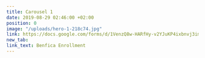```yaml
---
title: Carousel 1
date: 2019-08-29 02:46:00 +02:00
position: 0
image: "/uploads/hero-1-218c74.jpg"
link: https://docs.google.com/forms/d/1VenzQ8w-HARfHy-v2YJuKP4ixbnvj3imakx2-GdQl8k/edit
new_tab: 
link_text: Benfica Enrollment
---
```


